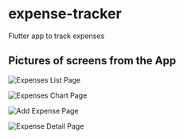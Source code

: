 # expense-tracker
Flutter app to track expenses

## Pictures of screens from the App

![Expenses List Page](https://github.com/anandp504/expense-tracker/images/home_page_list_view.jpg?raw=true "Expenses List Page")

![Expenses Chart Page](https://github.com/anandp504/expense-tracker/images/home_page_chart_view.jpg?raw=true "Expenses Chart Page")

![Add Expense Page](https://github.com/anandp504/expense-tracker/images/add_expense_page.jpg?raw=true "Add Expense Page")

![Expense Detail Page](https://github.com/anandp504/expense-tracker/images/expense_detail_page.jpg?raw=true "Expense Detail Page")